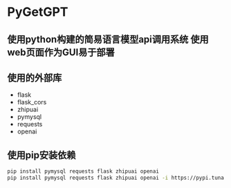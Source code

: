 # PyGetGPT
使用python构建的简易语言模型api调用系统
使用web页面作为GUI易于部署
---
## 使用的外部库
- flask
- flask_cors
- zhipuai
- pymysql
- requests
- openai

## 使用pip安装依赖
~~~ bash 
pip install pymysql requests flask zhipuai openai
pip install pymysql requests flask zhipuai openai -i https://pypi.tuna.tsinghua.edu.cn/simple
~~~
